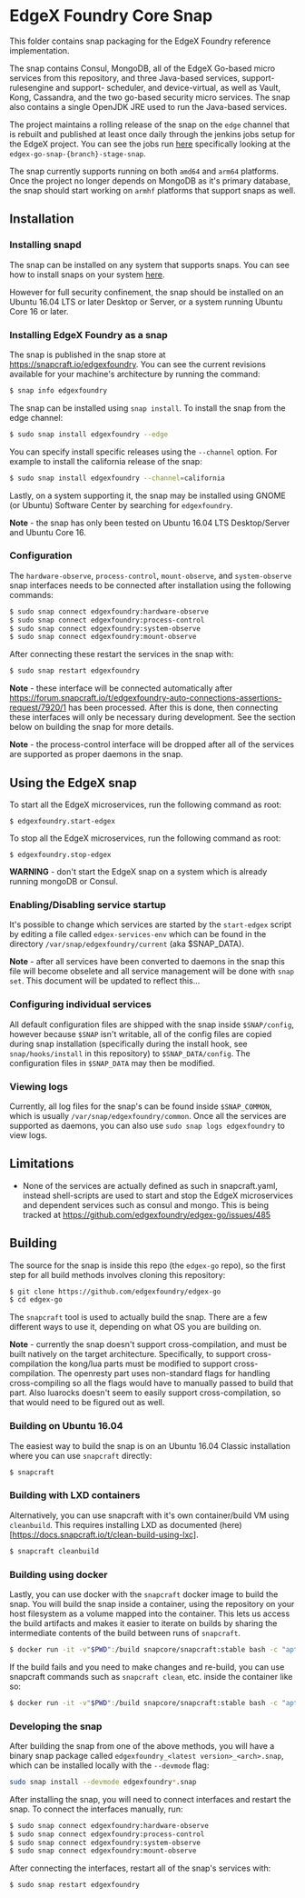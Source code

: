 # EdgeX Foundry Core Snap
This folder contains snap packaging for the EdgeX Foundry reference implementation.

The snap contains Consul, MongoDB, all of the EdgeX Go-based micro services from
this repository, and three Java-based services, support-rulesengine and support-
scheduler, and device-virtual, as well as Vault, Kong, Cassandra, and the two go-based 
security micro services. The snap also contains a single OpenJDK JRE used to run 
the Java-based services.

The project maintains a rolling release of the snap on the `edge` channel that is rebuilt and published at least once daily through the jenkins jobs setup for the EdgeX project. You can see the jobs run [here](https://jenkins.edgexfoundry.org/view/Snap/) specifically looking at the `edgex-go-snap-{branch}-stage-snap`.

The snap currently supports running on both `amd64` and `arm64` platforms. Once the project no longer depends on MongoDB as it's primary database, the snap should start working on `armhf` platforms that support snaps as well.

## Installation

### Installing snapd
The snap can be installed on any system that supports snaps. You can see how to install 
snaps on your system [here](https://docs.snapcraft.io/t/installing-snapd/6735).

However for full security confinement, the snap should be installed on an 
Ubuntu 16.04 LTS or later Desktop or Server, or a system running Ubuntu Core 16 or later.

### Installing EdgeX Foundry as a snap
The snap is published in the snap store at https://snapcraft.io/edgexfoundry.
You can see the current revisions available for your machine's architecture by running the command:

```bash
$ snap info edgexfoundry
```

The snap can be installed using `snap install`. To install the snap from the edge channel:

```bash
$ sudo snap install edgexfoundry --edge
```

You can specify install specific releases using the `--channel` option. For example to install the california release of the snap:

```bash
$ sudo snap install edgexfoundry --channel=california
```

Lastly, on a system supporting it, the snap may be installed using GNOME (or Ubuntu) Software Center by searching for `edgexfoundry`.

**Note** - the snap has only been tested on Ubuntu 16.04 LTS Desktop/Server and Ubuntu Core 16.

### Configuration
The `hardware-observe`, `process-control`, `mount-observe`, and `system-observe` snap interfaces needs to be
connected after installation using the following commands:

```bash
$ sudo snap connect edgexfoundry:hardware-observe
$ sudo snap connect edgexfoundry:process-control
$ sudo snap connect edgexfoundry:system-observe
$ sudo snap connect edgexfoundry:mount-observe
```

After connecting these restart the services in the snap with:

```bash
$ sudo snap restart edgexfoundry
```

**Note** - these interface will be connected automatically after https://forum.snapcraft.io/t/edgexfoundry-auto-connections-assertions-request/7920/1 has been processed. After this is done, then connecting these interfaces will only be necessary during development. See the section below on building the snap for more details.

**Note** - the process-control interface will be dropped after all of the services are supported as proper daemons in the snap.

## Using the EdgeX snap
To start all the EdgeX microservices, run the following command as root:

`$ edgexfoundry.start-edgex`

To stop all the EdgeX microservices, run the following command as root:

`$ edgexfoundry.stop-edgex`

**WARNING** - don't start the EdgeX snap on a system which is already running mongoDB or Consul.

### Enabling/Disabling service startup
It's possible to change which services are started by the `start-edgex` script by
editing a file called `edgex-services-env` which can be found in the directory `/var/snap/edgexfoundry/current` (aka $SNAP_DATA).

**Note** - after all services have been converted to daemons in the snap this file will become obselete and all service management will be done with `snap set`. This document will be updated to reflect this...

### Configuring individual services

All default configuration files are shipped with the snap inside `$SNAP/config`, however because `$SNAP` isn't writable, all of the config files are copied during snap installation (specifically during the install hook, see `snap/hooks/install` in this repository) to `$SNAP_DATA/config`. The configuration files in `$SNAP_DATA` may then be modified.

### Viewing logs

Currently, all log files for the snap's can be found inside `$SNAP_COMMON`, which is usually `/var/snap/edgexfoundry/common`. Once all the services are supported as daemons, you can also use `sudo snap logs edgexfoundry` to view logs.


## Limitations

  * None of the services are actually defined as such in snapcraft.yaml, instead shell-scripts are used to start and stop the EdgeX microservices and dependent services such as consul and mongo. This is being tracked at https://github.com/edgexfoundry/edgex-go/issues/485

## Building

The source for the snap is inside this repo (the `edgex-go` repo), so the first step for all build methods involves cloning this repository:

```bash
$ git clone https://github.com/edgexfoundry/edgex-go
$ cd edgex-go
```

The `snapcraft` tool is used to actually build the snap. There are a few different ways to use it, depending on what OS you are building on.

**Note** - currently the snap doesn't support cross-compilation, and must be built natively on the target architecture. Specifically, to support cross-compilation the kong/lua parts must be modified to support cross-compilation. The openresty part uses non-standard flags for handling cross-compiling so all the flags would have to manually passed to build that part. Also luarocks doesn't seem to easily support cross-compilation, so that would need to be figured out as well.

### Building on Ubuntu 16.04

The easiest way to build the snap is on an Ubuntu 16.04 Classic installation where you can use `snapcraft` directly:

```bash
$ snapcraft
```

### Building with LXD containers

Alternatively, you can use snapcraft with it's own container/build VM using `cleanbuild`. This requires installing LXD as documented (here)[https://docs.snapcraft.io/t/clean-build-using-lxc].

```bash
$ snapcraft cleanbuild
```

### Building using docker

Lastly, you can use docker with the `snapcraft` docker image to build the snap. You will build the snap inside a container, using the repository on your host filesystem as a volume mapped into the container. This lets us access the build artifacts and makes it easier to iterate on builds by sharing the intermediate contents of the build between runs of `snapcraft`.

```bash
$ docker run -it -v"$PWD":/build snapcore/snapcraft:stable bash -c "apt update && cd /build && snapcraft"
```

If the build fails and you need to make changes and re-build, you can use snapcraft commands such as `snapcraft clean`, etc. inside the container like so:

```bash
$ docker run -it -v"$PWD":/build snapcore/snapcraft:stable bash -c "apt update && cd /build && snapcraft clean && snapcraft"
```

### Developing the snap

After building the snap from one of the above methods, you will have a binary snap package called `edgexfoundry_<latest version>_<arch>.snap`, which can be installed locally with the `--devmode` flag:

```bash
sudo snap install --devmode edgexfoundry*.snap
```

After installing the snap, you will need to connect interfaces and restart the snap. To connect the interfaces manually, run:

```bash
$ sudo snap connect edgexfoundry:hardware-observe
$ sudo snap connect edgexfoundry:process-control
$ sudo snap connect edgexfoundry:system-observe
$ sudo snap connect edgexfoundry:mount-observe
```

After connecting the interfaces, restart all of the snap's services with:

```bash
$ sudo snap restart edgexfoundry
```
